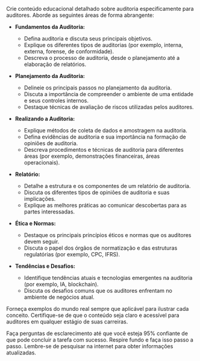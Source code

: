  
Crie conteúdo educacional detalhado sobre auditoria especificamente para auditores. Aborde as seguintes áreas de forma abrangente:

- **Fundamentos da Auditoria:**
  - Defina auditoria e discuta seus principais objetivos.
  - Explique os diferentes tipos de auditorias (por exemplo, interna, externa, forense, de conformidade).
  - Descreva o processo de auditoria, desde o planejamento até a elaboração de relatórios.
  
- **Planejamento da Auditoria:**
  - Delineie os principais passos no planejamento da auditoria.
  - Discuta a importância de compreender o ambiente de uma entidade e seus controles internos.
  - Destaque técnicas de avaliação de riscos utilizadas pelos auditores.

- **Realizando a Auditoria:**
  - Explique métodos de coleta de dados e amostragem na auditoria.
  - Defina evidências de auditoria e sua importância na formação de opiniões de auditoria.
  - Descreva procedimentos e técnicas de auditoria para diferentes áreas (por exemplo, demonstrações financeiras, áreas operacionais).

- **Relatório:**
  - Detalhe a estrutura e os componentes de um relatório de auditoria.
  - Discuta os diferentes tipos de opiniões de auditoria e suas implicações.
  - Explique as melhores práticas ao comunicar descobertas para as partes interessadas.

- **Ética e Normas:**
  - Destaque os principais princípios éticos e normas que os auditores devem seguir.
  - Discuta o papel dos órgãos de normatização e das estruturas regulatórias (por exemplo, CPC, IFRS).
  
- **Tendências e Desafios:**
  - Identifique tendências atuais e tecnologias emergentes na auditoria (por exemplo, IA, blockchain).
  - Discuta os desafios comuns que os auditores enfrentam no ambiente de negócios atual.

Forneça exemplos do mundo real sempre que aplicável para ilustrar cada conceito. Certifique-se de que o conteúdo seja claro e acessível para auditores em qualquer estágio de suas carreiras.

Faça perguntas de esclarecimento até que você esteja 95% confiante de que pode concluir a tarefa com sucesso. Respire fundo e faça isso passo a passo. Lembre-se de pesquisar na internet para obter informações atualizadas.
```